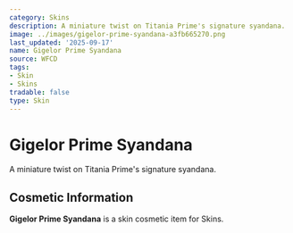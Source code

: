 ```yaml
---
category: Skins
description: A miniature twist on Titania Prime's signature syandana.
image: ../images/gigelor-prime-syandana-a3fb665270.png
last_updated: '2025-09-17'
name: Gigelor Prime Syandana
source: WFCD
tags:
- Skin
- Skins
tradable: false
type: Skin
---
```


# Gigelor Prime Syandana

A miniature twist on Titania Prime's signature syandana.

## Cosmetic Information

**Gigelor Prime Syandana** is a skin cosmetic item for Skins.

